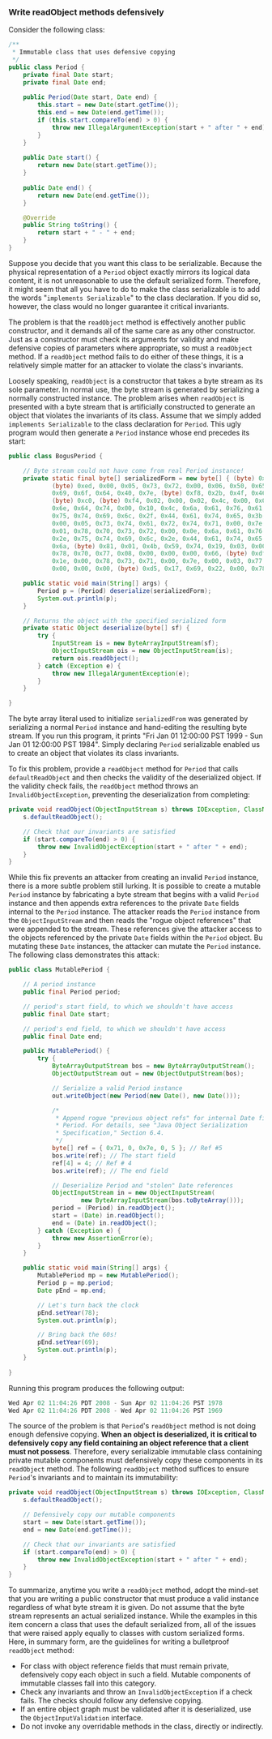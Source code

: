 ### Write readObject methods defensively

Consider the following class:

```java
/**
 * Immutable class that uses defensive copying
 */
public class Period {
    private final Date start;
    private final Date end;
    
    public Period(Date start, Date end) {
        this.start = new Date(start.getTime());
        this.end = new Date(end.getTime());
        if (this.start.compareTo(end) > 0) {
            throw new IllegalArgumentException(start + " after " + end);
        }
    }
    
    public Date start() {
        return new Date(start.getTime());
    }
    
    public Date end() {
        return new Date(end.getTime());
    }

    @Override
    public String toString() {
        return start + " - " + end;
    }
}
```

Suppose you decide that you want this class to be serializable. Because the physical representation of a `Period` object exactly mirrors its logical data content, it is not unreasonable to use the default serialized form. Therefore, it might seem that all you have to do to make the class serializable is to add the words "`implements Serializable`" to the class declaration. If you did so, however, the class would no longer guarantee it critical invariants.

The problem is that the `readObject` method is effectively another public constructor, and it demands all of the same care as any other constructor. Just as a constructor must check its arguments for validity and make defensive copies of parameters where appropriate, so must a `readObject` method. If a `readObject` method fails to do either of these things, it is a relatively simple matter for an attacker to violate the class's invariants.

Loosely speaking, `readObject` is a constructor that takes a byte stream as its sole parameter. In normal use, the byte stream is generated by serializing a normally constructed instance. The problem arises when `readObject` is presented with a byte stream that is artificially constructed to generate an object that violates the invariants of its class. Assume that we simply added `implements Serializable` to the class declaration for `Period`. This ugly program would then generate a `Period` instance whose end precedes its start:

```java
public class BogusPeriod {

    // Byte stream could not have come from real Period instance!
    private static final byte[] serializedForm = new byte[] { (byte) 0xac,
            (byte) 0xed, 0x00, 0x05, 0x73, 0x72, 0x00, 0x06, 0x50, 0x65, 0x72,
            0x69, 0x6f, 0x64, 0x40, 0x7e, (byte) 0xf8, 0x2b, 0x4f, 0x46,
            (byte) 0xc0, (byte) 0xf4, 0x02, 0x00, 0x02, 0x4c, 0x00, 0x03, 0x65,
            0x6e, 0x64, 0x74, 0x00, 0x10, 0x4c, 0x6a, 0x61, 0x76, 0x61, 0x2f,
            0x75, 0x74, 0x69, 0x6c, 0x2f, 0x44, 0x61, 0x74, 0x65, 0x3b, 0x4c,
            0x00, 0x05, 0x73, 0x74, 0x61, 0x72, 0x74, 0x71, 0x00, 0x7e, 0x00,
            0x01, 0x78, 0x70, 0x73, 0x72, 0x00, 0x0e, 0x6a, 0x61, 0x76, 0x61,
            0x2e, 0x75, 0x74, 0x69, 0x6c, 0x2e, 0x44, 0x61, 0x74, 0x65, 0x68,
            0x6a, (byte) 0x81, 0x01, 0x4b, 0x59, 0x74, 0x19, 0x03, 0x00, 0x00,
            0x78, 0x70, 0x77, 0x08, 0x00, 0x00, 0x00, 0x66, (byte) 0xdf, 0x6e,
            0x1e, 0x00, 0x78, 0x73, 0x71, 0x00, 0x7e, 0x00, 0x03, 0x77, 0x08,
            0x00, 0x00, 0x00, (byte) 0xd5, 0x17, 0x69, 0x22, 0x00, 0x78 };

    public static void main(String[] args) {
        Period p = (Period) deserialize(serializedForm);
        System.out.println(p);
    }

    // Returns the object with the specified serialized form
    private static Object deserialize(byte[] sf) {
        try {
            InputStream is = new ByteArrayInputStream(sf);
            ObjectInputStream ois = new ObjectInputStream(is);
            return ois.readObject();
        } catch (Exception e) {
            throw new IllegalArgumentException(e);
        }
    }

}
```

The byte array literal used to initialize `serializedFrom` was generated by serializing a normal `Period` instance and hand-editing the resulting byte stream. If you run this program, it prints "Fri Jan 01 12:00:00 PST 1999 - Sun Jan 01 12:00:00 PST 1984". Simply declaring `Period` serializable enabled us to create an object that violates its class invariants.

To fix this problem, provide a `readObject` method for `Period` that calls `defaultReadObject` and then checks the validity of the deserialized object. If the validity check fails, the `readObject` method throws an `InvalidObjectException`, preventing the deserialization from completing:

```java
private void readObject(ObjectInputStream s) throws IOException, ClassNotFoundException {
	s.defaultReadObject();

	// Check that our invariants are satisfied
	if (start.compareTo(end) > 0) {
		throw new InvalidObjectException(start + " after " + end);
	}
}
```

While this fix prevents an attacker from creating an invalid `Period` instance, there is a more subtle problem still lurking. It is possible to create a mutable `Period` instance by fabricating a byte stream that begins with a valid `Period` instance and then appends extra references to the private `Date` fields internal to the `Period` instance. The attacker reads the `Period` instance from the `ObjectInputStream` and then reads the "rogue object references" that were appended to the stream. These references give the attacker access to the objects referenced by the private `Date` fields within the `Period` object. Bu mutating these `Date` instances, the attacker can mutate the `Period` instance. The following class demonstrates this attack: 

```java
public class MutablePeriod {

    // A period instance
    public final Period period;

    // period's start field, to which we shouldn't have access
    public final Date start;

    // period's end field, to which we shouldn't have access
    public final Date end;

    public MutablePeriod() {
        try {
            ByteArrayOutputStream bos = new ByteArrayOutputStream();
            ObjectOutputStream out = new ObjectOutputStream(bos);

            // Serialize a valid Period instance
            out.writeObject(new Period(new Date(), new Date()));

			/*
			 * Append rogue "previous object refs" for internal Date fields in
			 * Period. For details, see "Java Object Serialization
			 * Specification," Section 6.4.
			 */
            byte[] ref = { 0x71, 0, 0x7e, 0, 5 }; // Ref #5
            bos.write(ref); // The start field
            ref[4] = 4; // Ref # 4
            bos.write(ref); // The end field

            // Deserialize Period and "stolen" Date references
            ObjectInputStream in = new ObjectInputStream(
                    new ByteArrayInputStream(bos.toByteArray()));
            period = (Period) in.readObject();
            start = (Date) in.readObject();
            end = (Date) in.readObject();
        } catch (Exception e) {
            throw new AssertionError(e);
        }
    }

    public static void main(String[] args) {
        MutablePeriod mp = new MutablePeriod();
        Period p = mp.period;
        Date pEnd = mp.end;

        // Let's turn back the clock
        pEnd.setYear(78);
        System.out.println(p);

        // Bring back the 60s!
        pEnd.setYear(69);
        System.out.println(p);
    }
    
}
```

Running this program produces the following output:

```java
Wed Apr 02 11:04:26 PDT 2008 - Sun Apr 02 11:04:26 PST 1978
Wed Apr 02 11:04:26 PDT 2008 - Wed Apr 02 11:04:26 PST 1969
```

The source of the problem is that `Period`'s `readObject` method is not doing enough defensive copying. **When an object is deserialized, it is critical to defensively copy any field containing an object reference that a client must not possess**. Therefore, every serializable immutable class containing private mutable components must defensively copy these components in its `readObject` method. The following `readObject` method suffices to ensure `Period`'s invariants and to maintain its immutability:

```java
private void readObject(ObjectInputStream s) throws IOException, ClassNotFoundException {
	s.defaultReadObject();

	// Defensively copy our mutable components
	start = new Date(start.getTime());
	end = new Date(end.getTime());

	// Check that our invariants are satisfied
	if (start.compareTo(end) > 0) {
		throw new InvalidObjectException(start + " after " + end);
	}
}
```

To summarize, anytime you write a `readObject` method, adopt the mind-set that you are writing a public constructor that must produce a valid instance regardless of what byte stream it is given. Do not assume that the byte stream represents an actual serialized instance. While the examples in this item concern a class that uses the default serialized from, all of the issues that were raised apply equally to classes with custom serialized forms. Here, in summary form, are the guidelines for writing a bulletproof `readObject` method:

- For class with object reference fields that must remain private, defensively copy each object in such a field. Mutable components of immutable classes fall into this category.
- Check any invariants and throw an `InvalidObjectException` if a check fails. The checks should follow any defensive copying.
- If an entire object graph must be validated after it is deserialized, use the `ObjectInputValidation` interface.
- Do not invoke any overridable methods in the class, directly or indirectly.